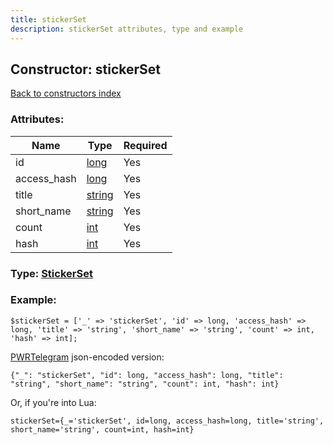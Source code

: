 ```yaml
---
title: stickerSet
description: stickerSet attributes, type and example
---
```

## Constructor: stickerSet  
[Back to constructors index](index.md)



### Attributes:

| Name     |    Type       | Required |
|----------|---------------|----------|
|id|[long](../types/long.md) | Yes|
|access\_hash|[long](../types/long.md) | Yes|
|title|[string](../types/string.md) | Yes|
|short\_name|[string](../types/string.md) | Yes|
|count|[int](../types/int.md) | Yes|
|hash|[int](../types/int.md) | Yes|



### Type: [StickerSet](../types/StickerSet.md)


### Example:

```
$stickerSet = ['_' => 'stickerSet', 'id' => long, 'access_hash' => long, 'title' => 'string', 'short_name' => 'string', 'count' => int, 'hash' => int];
```  

[PWRTelegram](https://pwrtelegram.xyz) json-encoded version:

```
{"_": "stickerSet", "id": long, "access_hash": long, "title": "string", "short_name": "string", "count": int, "hash": int}
```


Or, if you're into Lua:  


```
stickerSet={_='stickerSet', id=long, access_hash=long, title='string', short_name='string', count=int, hash=int}

```


